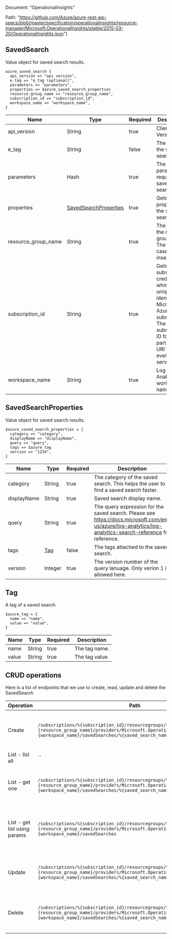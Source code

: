 Document: "OperationalInsights"


Path: "https://github.com/Azure/azure-rest-api-specs/blob/master/specification/operationalinsights/resource-manager/Microsoft.OperationalInsights/stable/2015-03-20/OperationalInsights.json")

## SavedSearch

Value object for saved search results.

```puppet
azure_saved_search {
  api_version => "api_version",
  e_tag => "e_tag (optional)",
  parameters => "parameters",
  properties => $azure_saved_search_properties
  resource_group_name => "resource_group_name",
  subscription_id => "subscription_id",
  workspace_name => "workspace_name",
}
```

| Name        | Type           | Required       | Description       |
| ------------- | ------------- | ------------- | ------------- |
|api_version | String | true | Client Api Version. |
|e_tag | String | false | The etag of the saved search. |
|parameters | Hash | true | The parameters required to save a search. |
|properties | [SavedSearchProperties](#savedsearchproperties) | true | Gets or sets properties of the saved search. |
|resource_group_name | String | true | The name of the resource group to get. The name is case insensitive. |
|subscription_id | String | true | Gets subscription credentials which uniquely identify Microsoft Azure subscription. The subscription ID forms part of the URI for every service call. |
|workspace_name | String | true | Log Analytics workspace name |
        
## SavedSearchProperties

Value object for saved search results.

```puppet
$azure_saved_search_properties = {
  category => "category",
  displayName => "displayName",
  query => "query",
  tags => $azure_tag
  version => "1234",
}
```

| Name        | Type           | Required       | Description       |
| ------------- | ------------- | ------------- | ------------- |
|category | String | true | The category of the saved search. This helps the user to find a saved search faster.  |
|displayName | String | true | Saved search display name. |
|query | String | true | The query expression for the saved search. Please see https://docs.microsoft.com/en-us/azure/log-analytics/log-analytics-search-reference for reference. |
|tags | [Tag](#tag) | false | The tags attached to the saved search. |
|version | Integer | true | The version number of the query lanuage. Only verion 1 is allowed here. |
        
## Tag

A tag of a saved search.

```puppet
$azure_tag = {
  name => "name",
  value => "value",
}
```

| Name        | Type           | Required       | Description       |
| ------------- | ------------- | ------------- | ------------- |
|name | String | true | The tag name. |
|value | String | true | The tag value. |



## CRUD operations

Here is a list of endpoints that we use to create, read, update and delete the SavedSearch

| Operation | Path | Verb | Description | OperationID |
| ------------- | ------------- | ------------- | ------------- | ------------- |
|Create|`/subscriptions/%{subscription_id}/resourcegroups/%{resource_group_name}/providers/Microsoft.OperationalInsights/workspaces/%{workspace_name}/savedSearches/%{saved_search_name}`|Put|Creates or updates a saved search for a given workspace.|SavedSearches_CreateOrUpdate|
|List - list all|``||||
|List - get one|`/subscriptions/%{subscription_id}/resourcegroups/%{resource_group_name}/providers/Microsoft.OperationalInsights/workspaces/%{workspace_name}/savedSearches/%{saved_search_name}`|Get|Gets the specified saved search for a given workspace.|SavedSearches_Get|
|List - get list using params|`/subscriptions/%{subscription_id}/resourcegroups/%{resource_group_name}/providers/Microsoft.OperationalInsights/workspaces/%{workspace_name}/savedSearches`|Get|Gets the saved searches for a given Log Analytics Workspace|SavedSearches_ListByWorkspace|
|Update|`/subscriptions/%{subscription_id}/resourcegroups/%{resource_group_name}/providers/Microsoft.OperationalInsights/workspaces/%{workspace_name}/savedSearches/%{saved_search_name}`|Put|Creates or updates a saved search for a given workspace.|SavedSearches_CreateOrUpdate|
|Delete|`/subscriptions/%{subscription_id}/resourcegroups/%{resource_group_name}/providers/Microsoft.OperationalInsights/workspaces/%{workspace_name}/savedSearches/%{saved_search_name}`|Delete|Deletes the specified saved search in a given workspace.|SavedSearches_Delete|

